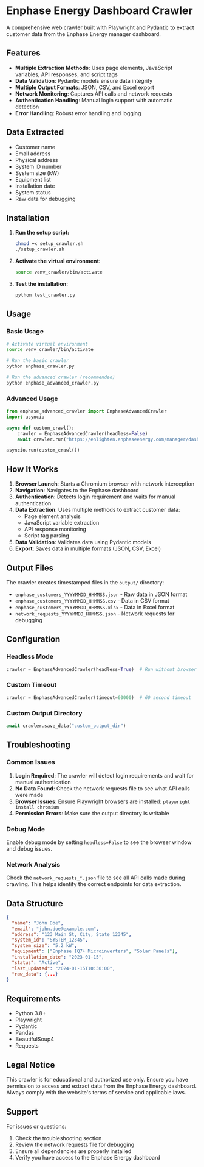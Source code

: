 # Enphase Energy Dashboard Crawler

A comprehensive web crawler built with Playwright and Pydantic to extract customer data from the Enphase Energy manager dashboard.

## Features

- **Multiple Extraction Methods**: Uses page elements, JavaScript variables, API responses, and script tags
- **Data Validation**: Pydantic models ensure data integrity
- **Multiple Output Formats**: JSON, CSV, and Excel export
- **Network Monitoring**: Captures API calls and network requests
- **Authentication Handling**: Manual login support with automatic detection
- **Error Handling**: Robust error handling and logging

## Data Extracted

- Customer name
- Email address
- Physical address
- System ID number
- System size (kW)
- Equipment list
- Installation date
- System status
- Raw data for debugging

## Installation

1. **Run the setup script:**
   ```bash
   chmod +x setup_crawler.sh
   ./setup_crawler.sh
   ```

2. **Activate the virtual environment:**
   ```bash
   source venv_crawler/bin/activate
   ```

3. **Test the installation:**
   ```bash
   python test_crawler.py
   ```

## Usage

### Basic Usage

```bash
# Activate virtual environment
source venv_crawler/bin/activate

# Run the basic crawler
python enphase_crawler.py

# Run the advanced crawler (recommended)
python enphase_advanced_crawler.py
```

### Advanced Usage

```python
from enphase_advanced_crawler import EnphaseAdvancedCrawler
import asyncio

async def custom_crawl():
    crawler = EnphaseAdvancedCrawler(headless=False)
    await crawler.run("https://enlighten.enphaseenergy.com/manager/dashboard/systems")

asyncio.run(custom_crawl())
```

## How It Works

1. **Browser Launch**: Starts a Chromium browser with network interception
2. **Navigation**: Navigates to the Enphase dashboard
3. **Authentication**: Detects login requirement and waits for manual authentication
4. **Data Extraction**: Uses multiple methods to extract customer data:
   - Page element analysis
   - JavaScript variable extraction
   - API response monitoring
   - Script tag parsing
5. **Data Validation**: Validates data using Pydantic models
6. **Export**: Saves data in multiple formats (JSON, CSV, Excel)

## Output Files

The crawler creates timestamped files in the `output/` directory:

- `enphase_customers_YYYYMMDD_HHMMSS.json` - Raw data in JSON format
- `enphase_customers_YYYYMMDD_HHMMSS.csv` - Data in CSV format
- `enphase_customers_YYYYMMDD_HHMMSS.xlsx` - Data in Excel format
- `network_requests_YYYYMMDD_HHMMSS.json` - Network requests for debugging

## Configuration

### Headless Mode
```python
crawler = EnphaseAdvancedCrawler(headless=True)  # Run without browser window
```

### Custom Timeout
```python
crawler = EnphaseAdvancedCrawler(timeout=60000)  # 60 second timeout
```

### Custom Output Directory
```python
await crawler.save_data("custom_output_dir")
```

## Troubleshooting

### Common Issues

1. **Login Required**: The crawler will detect login requirements and wait for manual authentication
2. **No Data Found**: Check the network requests file to see what API calls were made
3. **Browser Issues**: Ensure Playwright browsers are installed: `playwright install chromium`
4. **Permission Errors**: Make sure the output directory is writable

### Debug Mode

Enable debug mode by setting `headless=False` to see the browser window and debug issues.

### Network Analysis

Check the `network_requests_*.json` file to see all API calls made during crawling. This helps identify the correct endpoints for data extraction.

## Data Structure

```json
{
  "name": "John Doe",
  "email": "john.doe@example.com",
  "address": "123 Main St, City, State 12345",
  "system_id": "SYSTEM_12345",
  "system_size": "5.2 kW",
  "equipment": ["Enphase IQ7+ Microinverters", "Solar Panels"],
  "installation_date": "2023-01-15",
  "status": "Active",
  "last_updated": "2024-01-15T10:30:00",
  "raw_data": {...}
}
```

## Requirements

- Python 3.8+
- Playwright
- Pydantic
- Pandas
- BeautifulSoup4
- Requests

## Legal Notice

This crawler is for educational and authorized use only. Ensure you have permission to access and extract data from the Enphase Energy dashboard. Always comply with the website's terms of service and applicable laws.

## Support

For issues or questions:
1. Check the troubleshooting section
2. Review the network requests file for debugging
3. Ensure all dependencies are properly installed
4. Verify you have access to the Enphase Energy dashboard
